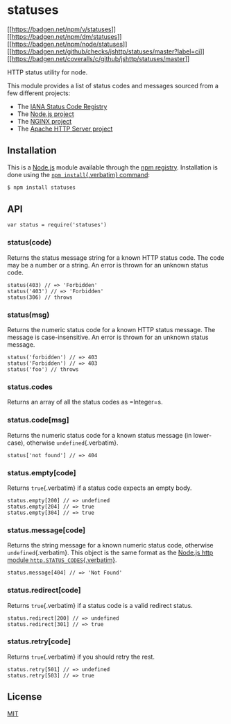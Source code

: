 # statuses

[\[\[<https://badgen.net/npm/v/statuses>](https://npmjs.org/package/statuses)\]\]
[\[\[<https://badgen.net/npm/dm/statuses>](https://npmjs.org/package/statuses)\]\]
[\[\[<https://badgen.net/npm/node/statuses>](https://nodejs.org/en/download)\]\]
[\[\[<https://badgen.net/github/checks/jshttp/statuses/master?label=ci>](https://github.com/jshttp/statuses/actions?query=workflow%3Aci)\]\]
[\[\[<https://badgen.net/coveralls/c/github/jshttp/statuses/master>](https://coveralls.io/r/jshttp/statuses?branch=master)\]\]

HTTP status utility for node.

This module provides a list of status codes and messages sourced from a
few different projects:

- The [IANA Status Code
  Registry](https://www.iana.org/assignments/http-status-codes/http-status-codes.xhtml)
- The [Node.js project](https://nodejs.org/)
- The [NGINX project](https://www.nginx.com/)
- The [Apache HTTP Server project](https://httpd.apache.org/)

## Installation

This is a [Node.js](https://nodejs.org/en/) module available through the
[npm registry](https://www.npmjs.com/). Installation is done using the
[`npm install`{.verbatim}
command](https://docs.npmjs.com/getting-started/installing-npm-packages-locally):

``` {.bash org-language="sh"}
$ npm install statuses
```

## API

<!-- eslint-disable no-unused-vars -->

``` {.javascript org-language="js"}
var status = require('statuses')
```

### status(code)

Returns the status message string for a known HTTP status code. The code
may be a number or a string. An error is thrown for an unknown status
code.

<!-- eslint-disable no-undef -->

``` {.javascript org-language="js"}
status(403) // => 'Forbidden'
status('403') // => 'Forbidden'
status(306) // throws
```

### status(msg)

Returns the numeric status code for a known HTTP status message. The
message is case-insensitive. An error is thrown for an unknown status
message.

<!-- eslint-disable no-undef -->

``` {.javascript org-language="js"}
status('forbidden') // => 403
status('Forbidden') // => 403
status('foo') // throws
```

### status.codes

Returns an array of all the status codes as =Integer=s.

### status.code\[msg\]

Returns the numeric status code for a known status message (in
lower-case), otherwise `undefined`{.verbatim}.

<!-- eslint-disable no-undef, no-unused-expressions -->

``` {.javascript org-language="js"}
status['not found'] // => 404
```

### status.empty\[code\]

Returns `true`{.verbatim} if a status code expects an empty body.

<!-- eslint-disable no-undef, no-unused-expressions -->

``` {.javascript org-language="js"}
status.empty[200] // => undefined
status.empty[204] // => true
status.empty[304] // => true
```

### status.message\[code\]

Returns the string message for a known numeric status code, otherwise
`undefined`{.verbatim}. This object is the same format as the [Node.js
http module
`http.STATUS_CODES`{.verbatim}](https://nodejs.org/dist/latest/docs/api/http.html#http_http_status_codes).

<!-- eslint-disable no-undef, no-unused-expressions -->

``` {.javascript org-language="js"}
status.message[404] // => 'Not Found'
```

### status.redirect\[code\]

Returns `true`{.verbatim} if a status code is a valid redirect status.

<!-- eslint-disable no-undef, no-unused-expressions -->

``` {.javascript org-language="js"}
status.redirect[200] // => undefined
status.redirect[301] // => true
```

### status.retry\[code\]

Returns `true`{.verbatim} if you should retry the rest.

<!-- eslint-disable no-undef, no-unused-expressions -->

``` {.javascript org-language="js"}
status.retry[501] // => undefined
status.retry[503] // => true
```

## License

[MIT](LICENSE)
